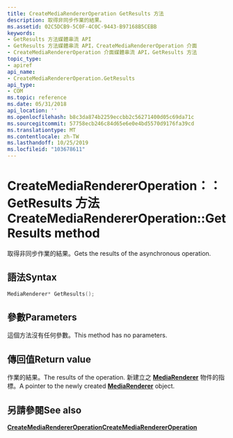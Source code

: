 ```yaml
---
title: CreateMediaRendererOperation GetResults 方法
description: 取得非同步作業的結果。
ms.assetid: 02C5DCB9-5C0F-4C0C-9443-B97168B5CEBB
keywords:
- GetResults 方法媒體串流 API
- GetResults 方法媒體串流 API，CreateMediaRendererOperation 介面
- CreateMediaRendererOperation 介面媒體串流 API，GetResults 方法
topic_type:
- apiref
api_name:
- CreateMediaRendererOperation.GetResults
api_type:
- COM
ms.topic: reference
ms.date: 05/31/2018
api_location: ''
ms.openlocfilehash: b8c3da874b2259eccbb2c56271400d05c69da71c
ms.sourcegitcommit: 57758ecb246c84d65e6e0e4bd5570d9176fa39cd
ms.translationtype: MT
ms.contentlocale: zh-TW
ms.lasthandoff: 10/25/2019
ms.locfileid: "103678611"
---
```

# <a name="createmediarendereroperationgetresults-method"></a><span data-ttu-id="9735a-106">CreateMediaRendererOperation：： GetResults 方法</span><span class="sxs-lookup"><span data-stu-id="9735a-106">CreateMediaRendererOperation::GetResults method</span></span>

<span data-ttu-id="9735a-107">取得非同步作業的結果。</span><span class="sxs-lookup"><span data-stu-id="9735a-107">Gets the results of the asynchronous operation.</span></span>

## <a name="syntax"></a><span data-ttu-id="9735a-108">語法</span><span class="sxs-lookup"><span data-stu-id="9735a-108">Syntax</span></span>


```C++
MediaRenderer* GetResults();
```



## <a name="parameters"></a><span data-ttu-id="9735a-109">參數</span><span class="sxs-lookup"><span data-stu-id="9735a-109">Parameters</span></span>

<span data-ttu-id="9735a-110">這個方法沒有任何參數。</span><span class="sxs-lookup"><span data-stu-id="9735a-110">This method has no parameters.</span></span>

## <a name="return-value"></a><span data-ttu-id="9735a-111">傳回值</span><span class="sxs-lookup"><span data-stu-id="9735a-111">Return value</span></span>

<span data-ttu-id="9735a-112">作業的結果。</span><span class="sxs-lookup"><span data-stu-id="9735a-112">The results of the operation.</span></span> <span data-ttu-id="9735a-113">新建立之 [**MediaRenderer**](mediarenderer.md) 物件的指標。</span><span class="sxs-lookup"><span data-stu-id="9735a-113">A pointer to the newly created [**MediaRenderer**](mediarenderer.md) object.</span></span>

## <a name="see-also"></a><span data-ttu-id="9735a-114">另請參閱</span><span class="sxs-lookup"><span data-stu-id="9735a-114">See also</span></span>

<dl> <dt>

[<span data-ttu-id="9735a-115">**CreateMediaRendererOperation**</span><span class="sxs-lookup"><span data-stu-id="9735a-115">**CreateMediaRendererOperation**</span></span>](createmediarendereroperation.md)
</dt> </dl>

 

 




